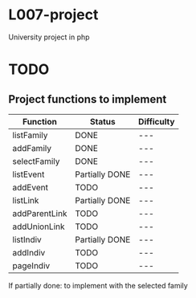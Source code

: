 # L007-project
University project in php


# TODO



## Project functions to implement

| Function      | Status         | Difficulty |
|---------------|----------------|------------|
| listFamily    | DONE           | ---        |
| addFamily     | DONE           | ---        |
| selectFamily  | DONE           | ---        |
| listEvent     | Partially DONE | ---        |
| addEvent      | TODO           | ---        |
| listLink      | Partially DONE | ---        |
| addParentLink | TODO           | ---        |
| addUnionLink  | TODO           | ---        |
| listIndiv     | Partially DONE | ---        |
| addIndiv      | TODO           | ---        |
| pageIndiv     | TODO           | ---        |

If partially done: to implement with the selected family

